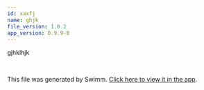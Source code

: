 ```yaml
---
id: xaxfj
name: ghjk
file_version: 1.0.2
app_version: 0.9.9-0
---
```


gjhklhjk

<br/>

This file was generated by Swimm. [Click here to view it in the app](http://localhost:5001/repos/ls4DA2fLasmQuEbT4ipw/docs/xaxfj).